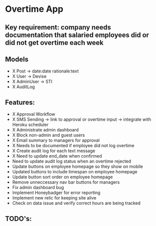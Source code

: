 # Overtime App

## Key requirement: company needs documentation that salaried employees did or did not get overtime each week

## Models
- X Post -> date:date rationale:text
- X User -> Devise
- X AdminUser -> STI
- X AuditLog

## Features:
- X Approval Workflow
- X SMS Sending -> link to approval or overtime input -> integrate with Heroku scheduler
- X Administrate admin dashboard
- X Block non-admin and guest users
- X Email summary to managers for approval
- X Needs to be documented if employee did not log overtime
- X Create audit log for each text message
- X Need to update end_date when confirmed
- Need to update audit log status when an overtime rejected
- Update buttons on employee homepage so they show on mobile
- Updated buttons to include timespan on employee homepage
- Update button sort order on employee homepage
- Remove unneccessary nav bar buttons for managers
- Fix admin dashboard bug
- Implement Honeybadger for error reporting
- Implement new relic for keeping site alive
- Check on data issue and verify correct hours are being tracked

## TODO's: